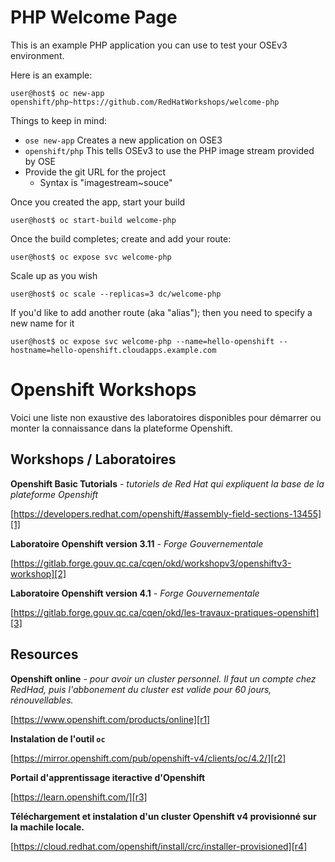 # PHP Welcome Page

This is an example PHP application you can use to test your OSEv3 environment.

Here is an example:
```
user@host$ oc new-app openshift/php~https://github.com/RedHatWorkshops/welcome-php
```

Things to keep in mind:
* `ose new-app` Creates a new application on OSE3
* `openshift/php` This tells OSEv3 to use the PHP image stream provided by OSE
* Provide the git URL for the project
  * Syntax is "imagestream~souce"

Once you created the app, start your build

```
user@host$ oc start-build welcome-php
```

Once the build completes; create and add your route:
```
user@host$ oc expose svc welcome-php
```

Scale up as you wish
```
user@host$ oc scale --replicas=3 dc/welcome-php
```

If you'd like to add another route (aka "alias"); then you need to specify a new name for it

```
user@host$ oc expose svc welcome-php --name=hello-openshift --hostname=hello-openshift.cloudapps.example.com
```





Openshift Workshops 
====

Voici une liste non exaustive des laboratoires disponibles pour démarrer ou monter la connaissance dans la plateforme Openshift. 

Workshops / Laboratoires 
----

**Openshift Basic Tutorials** - *tutoriels de Red Hat qui expliquent la base de la plateforme Openshift*

[https://developers.redhat.com/openshift/#assembly-field-sections-13455][1]

**Laboratoire Openshift version 3.11** - *Forge Gouvernementale* 

[https://gitlab.forge.gouv.qc.ca/cqen/okd/workshopv3/openshiftv3-workshop][2]

**Laboratoire Openshift version 4.1** - *Forge Gouvernementale*

[https://gitlab.forge.gouv.qc.ca/cqen/okd/les-travaux-pratiques-openshift][3]


Resources
----

**Openshift online** - *pour avoir un cluster personnel. Il faut un compte chez RedHad, puis l'abbonement du cluster est valide pour 60 jours, rénouvellables.* 

[https://www.openshift.com/products/online][r1]




**Instalation de l'outil `oc`**

[https://mirror.openshift.com/pub/openshift-v4/clients/oc/4.2/][r2]


**Portail d'apprentissage iteractive d'Openshift**

[https://learn.openshift.com/][r3]


**Téléchargement et instalation d'un cluster Openshift v4 provisionné sur la machile locale.**

[https://cloud.redhat.com/openshift/install/crc/installer-provisioned][r4]


[1]: https://developers.redhat.com/openshift/#assembly-field-sections-13455 "Openshift tutorials RedHat"
[2]: https://gitlab.forge.gouv.qc.ca/cqen/okd/workshopv3/openshiftv3-workshop "Labo v3 forge gouv"
[3]: https://gitlab.forge.gouv.qc.ca/cqen/okd/les-travaux-pratiques-openshift "Labo v4 forge gouv"

[r1]: https://www.openshift.com/products/online/
[r2]: https://mirror.openshift.com/pub/openshift-v4/clients/oc/4.2/
[r3]: https://learn.openshift.com/
[r4]: https://cloud.redhat.com/openshift/install/crc/installer-provisioned

